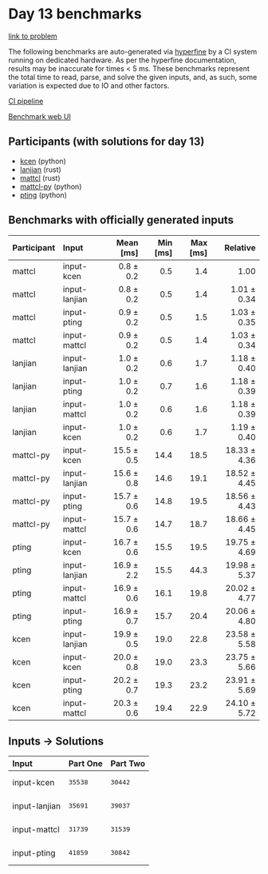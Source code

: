 # Day 13 benchmarks

[link to problem](https://adventofcode.com/2023/day/13)

The following benchmarks are auto-generated via
[hyperfine](https://github.com/sharkdp/hyperfine) by a CI system running on
dedicated hardware. As per the hyperfine documentation, results may be
inaccurate for times < 5 ms. These benchmarks represent the total time to read,
parse, and solve the given inputs, and, as such, some variation is expected due
to IO and other factors.

[CI pipeline](http://ci.papercode.net:8080/teams/main/pipelines/aoc2023)

[Benchmark web UI](https://aoc.ancalagon.black)


## Participants (with solutions for day 13)

- [kcen](https://github.com/kcen/aoc2023) (python)
- [lanjian](https://github.com/lanjian/aoc-2023) (rust)
- [mattcl](https://github.com/mattcl/aoc2023) (rust)
- [mattcl-py](https://github.com/mattcl/aoc2023-py) (python)
- [pting](https://github.com/pting/aoc2023) (python)


## Benchmarks with officially generated inputs

| Participant | Input | Mean [ms] | Min [ms] | Max [ms] | Relative |
|:---|:---|---:|---:|---:|---:|
| mattcl | input-kcen | 0.8 ± 0.2 | 0.5 | 1.4 | 1.00 |
| mattcl | input-lanjian | 0.8 ± 0.2 | 0.5 | 1.4 | 1.01 ± 0.34 |
| mattcl | input-pting | 0.9 ± 0.2 | 0.5 | 1.5 | 1.03 ± 0.35 |
| mattcl | input-mattcl | 0.9 ± 0.2 | 0.5 | 1.4 | 1.03 ± 0.34 |
| lanjian | input-lanjian | 1.0 ± 0.2 | 0.6 | 1.7 | 1.18 ± 0.40 |
| lanjian | input-pting | 1.0 ± 0.2 | 0.7 | 1.6 | 1.18 ± 0.39 |
| lanjian | input-mattcl | 1.0 ± 0.2 | 0.6 | 1.6 | 1.18 ± 0.39 |
| lanjian | input-kcen | 1.0 ± 0.2 | 0.6 | 1.7 | 1.19 ± 0.40 |
| mattcl-py | input-kcen | 15.5 ± 0.5 | 14.4 | 18.5 | 18.33 ± 4.36 |
| mattcl-py | input-lanjian | 15.6 ± 0.8 | 14.6 | 19.1 | 18.52 ± 4.45 |
| mattcl-py | input-pting | 15.7 ± 0.6 | 14.8 | 19.5 | 18.56 ± 4.43 |
| mattcl-py | input-mattcl | 15.7 ± 0.6 | 14.7 | 18.7 | 18.66 ± 4.45 |
| pting | input-kcen | 16.7 ± 0.6 | 15.5 | 19.5 | 19.75 ± 4.69 |
| pting | input-lanjian | 16.9 ± 2.2 | 15.5 | 44.3 | 19.98 ± 5.37 |
| pting | input-mattcl | 16.9 ± 0.6 | 16.1 | 19.8 | 20.02 ± 4.77 |
| pting | input-pting | 16.9 ± 0.7 | 15.7 | 20.4 | 20.06 ± 4.80 |
| kcen | input-lanjian | 19.9 ± 0.5 | 19.0 | 22.8 | 23.58 ± 5.58 |
| kcen | input-kcen | 20.0 ± 0.8 | 19.0 | 23.3 | 23.75 ± 5.66 |
| kcen | input-pting | 20.2 ± 0.7 | 19.3 | 23.2 | 23.91 ± 5.69 |
| kcen | input-mattcl | 20.3 ± 0.6 | 19.4 | 22.9 | 24.10 ± 5.72 |


## Inputs -> Solutions

| Input | Part One | Part Two |
|:---|:---|:---|
|input-kcen|<pre>35538</pre>|<pre>30442</pre>|
|input-lanjian|<pre>35691</pre>|<pre>39037</pre>|
|input-mattcl|<pre>31739</pre>|<pre>31539</pre>|
|input-pting|<pre>41859</pre>|<pre>30842</pre>|